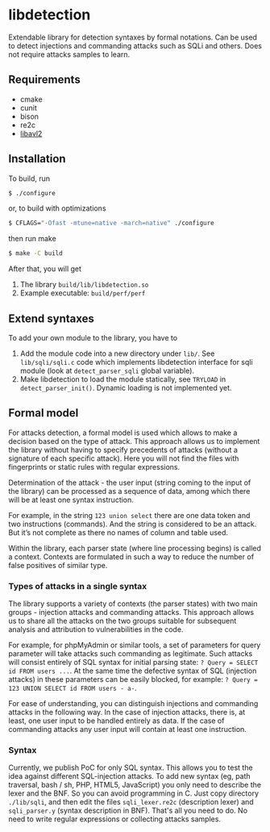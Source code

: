 # libdetection

Extendable library for detection syntaxes by formal notations.
Can be used to detect injections and commanding attacks such as SQLi and others.
Does not require attacks samples to learn.


## Requirements

- cmake
- cunit
- bison
- re2c
- [libavl2](http://git.fruit.je/avl)

## Installation

To build, run

```sh
$ ./configure
```
or, to build with optimizations

```sh
$ CFLAGS="-Ofast -mtune=native -march=native" ./configure
```

then run make

```sh
$ make -C build
```

After that, you will get

1. The library `build/lib/libdetection.so`
2. Example executable: `build/perf/perf`


## Extend syntaxes

To add your own module to the library, you have to

1. Add the module code into a new directory under `lib/`. See
   `lib/sqli/sqli.c` code which implements libdetection interface
   for sqli module (look at `detect_parser_sqli` global variable).
2. Make libdetection to load the module statically, see
   `TRYLOAD` in `detect_parser_init()`. Dynamic loading is not
   implemented yet.


## Formal model

For attacks detection, a formal model is used which allows to make a decision based on the type of attack. This approach allows us to implement the library without having to specify precedents of attacks (without a signature of each specific attack). Here you will not find the files with fingerprints or static rules with regular expressions.

Determination of the attack - the user input (string coming to the input of the library) can be processed as a sequence of data, among which there will be at least one syntax instruction.

For example, in the string `123 union select` there are one data token and two instructions (commands). And the string is considered to be an attack. But it’s not complete as there no names of column and table used.

Within the library, each parser state (where line processing begins) is called a context. Contexts are formulated in such a way to reduce the number of false positives of similar type.


### Types of attacks in a single syntax

The library supports a variety of contexts (the parser states) with two main groups - injection attacks and commanding attacks. This approach allows us to share all the attacks on the two groups suitable for subsequent analysis and attribution to vulnerabilities in the code.

For example, for phpMyAdmin or similar tools, a set of parameters for query parameter will take attacks such commanding as legitimate. Such attacks will consist entirely of SQL syntax for initial parsing state: `? Query = SELECT id FROM users ...`. At the same time the defective syntax of SQL (injection attacks) in these parameters can be easily blocked, for example: `? Query = 123 UNION SELECT id FROM users - a-`.

For ease of understanding, you can distinguish injections and commanding attacks in the following way. In the case of injection attacks, there is, at least, one user input to be handled entirely as data. If the case of commanding attacks any user input will contain at least one instruction.


### Syntax

Currently, we publish PoC for only SQL syntax. This allows you to test the idea against different SQL-injection attacks. To add new syntax (eg, path traversal, bash / sh, PHP, HTML5, JavaScript) you only need to describe the lexer and the BNF. So you can avoid programming in C. Just copy directory `./lib/sqli`, and then edit the files `sqli_lexer.re2c` (description lexer) and `sqli_parser.y` (syntax description in BNF). That's all you need to do. No need to write regular expressions or collecting attacks samples.
